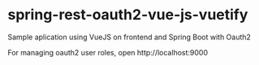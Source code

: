 # spring-rest-oauth2-vue-js-vuetify
Sample aplication using VueJS on frontend and Spring Boot with Oauth2 

For managing oauth2 user roles, open http://localhost:9000
